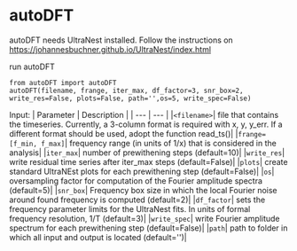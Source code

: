 # autoDFT

autoDFT needs UltraNest installed. Follow the instructions on https://johannesbuchner.github.io/UltraNest/index.html

run autoDFT

```
from autoDFT import autoDFT
autoDFT(filename, frange, iter_max, df_factor=3, snr_box=2, write_res=False, plots=False, path='',os=5, write_spec=False)
```
Input:
| Parameter | Description |
| --- | --- |
|```<filename>```| file that contains the timeseries. Currently, a 3-column format is required with x, y, y_err. If a different format should be used, adopt the function read_ts()|
|```frange=[f_min, f_max]```| frequency range (in units of 1/x) that is considered in the analysis|
|```iter_max```| number of prewithening steps (default=10)|
|```write_res```| write residual time series after iter_max steps (default=False)|
|```plots```| create standard UltraNEst plots for each prewithening step (default=False)|
|```os```| oversampling factor for computation of the Fourier amplitude spectra (default=5)|
|```snr_box```| Frequency box size in which the local Fourier noise around found frequency is computed (default=2)|
|```df_factor```| sets the frequency parameter limits for the UltraNest fits. In units of formal frequency resolution, 1/T (default=3)|
|```write_spec```| write Fourier amplitude spectrum for each prewithening step (default=False)|
|```path```| path to folder in which all input and output is located (default='')|
